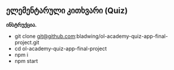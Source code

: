 ## ელემენტარული კითხვარი (Quiz)

**ინსტრუქცია.**

* git clone git@github.com:bladwing/ol-academy-quiz-app-final-project.git
* cd ol-academy-quiz-app-final-project
* npm i
* npm start


